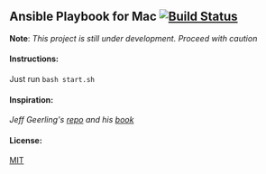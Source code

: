 Ansible Playbook for Mac
[![Build Status](https://travis-ci.org/v1shwa/mac-playbook.svg?branch=master)](https://travis-ci.org/v1shwa/mac-playbook)
---
__Note__: _This project is still under development. Proceed with caution_

#### Instructions:
 Just run 
    `bash start.sh`

#### Inspiration:
_Jeff Geerling's [repo](https://github.com/geerlingguy/mac-dev-playbook) and his [book](https://www.ansiblefordevops.com/)_

#### License:
[MIT](https://github.com/v1shwa/mac-playbook/blob/master/LICENSE)
